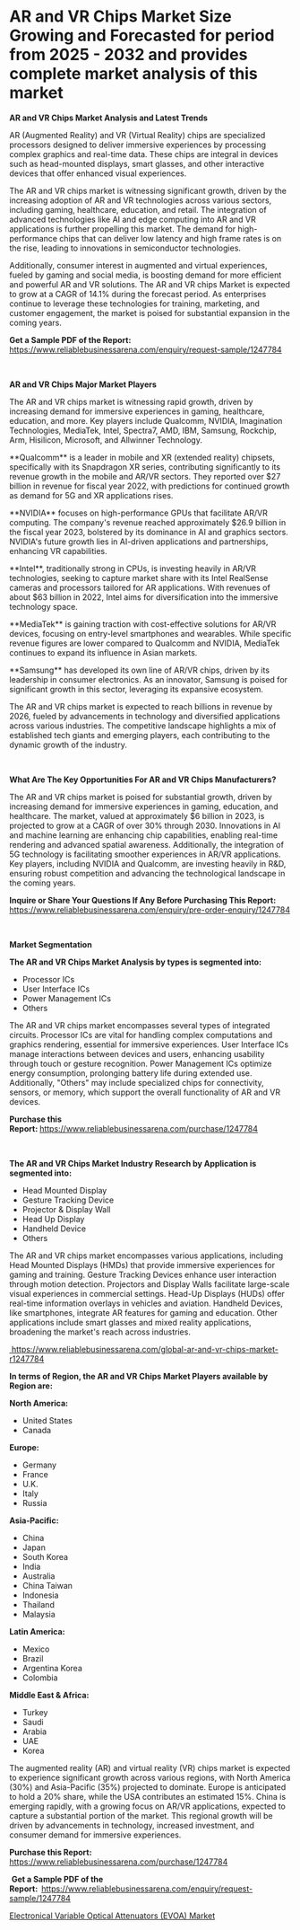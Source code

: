 <p><h1>AR and VR Chips Market Size Growing and Forecasted for period from 2025 - 2032 and provides complete market analysis of this market</h1></p><p><strong>AR and VR Chips Market Analysis and Latest Trends</strong></p>
<p><p>AR (Augmented Reality) and VR (Virtual Reality) chips are specialized processors designed to deliver immersive experiences by processing complex graphics and real-time data. These chips are integral in devices such as head-mounted displays, smart glasses, and other interactive devices that offer enhanced visual experiences.</p><p>The AR and VR chips market is witnessing significant growth, driven by the increasing adoption of AR and VR technologies across various sectors, including gaming, healthcare, education, and retail. The integration of advanced technologies like AI and edge computing into AR and VR applications is further propelling this market. The demand for high-performance chips that can deliver low latency and high frame rates is on the rise, leading to innovations in semiconductor technologies.</p><p>Additionally, consumer interest in augmented and virtual experiences, fueled by gaming and social media, is boosting demand for more efficient and powerful AR and VR solutions. The AR and VR chips Market is expected to grow at a CAGR of 14.1% during the forecast period. As enterprises continue to leverage these technologies for training, marketing, and customer engagement, the market is poised for substantial expansion in the coming years.</p></p>
<p><strong>Get a Sample PDF of the Report:&nbsp;</strong> <a href="https://www.reliablebusinessarena.com/enquiry/request-sample/1247784?utm_campaign=2269&utm_medium=2&utm_source=Github&utm_content=ia&utm_term=12022025&utm_id=ar-and-vr-chips">https://www.reliablebusinessarena.com/enquiry/request-sample/1247784</a></p>
<p>&nbsp;</p>
<p><strong>AR and VR Chips Major Market Players</strong></p>
<p><p>The AR and VR chips market is witnessing rapid growth, driven by increasing demand for immersive experiences in gaming, healthcare, education, and more. Key players include Qualcomm, NVIDIA, Imagination Technologies, MediaTek, Intel, Spectra7, AMD, IBM, Samsung, Rockchip, Arm, Hisilicon, Microsoft, and Allwinner Technology.</p><p>**Qualcomm** is a leader in mobile and XR (extended reality) chipsets, specifically with its Snapdragon XR series, contributing significantly to its revenue growth in the mobile and AR/VR sectors. They reported over $27 billion in revenue for fiscal year 2022, with predictions for continued growth as demand for 5G and XR applications rises.</p><p>**NVIDIA** focuses on high-performance GPUs that facilitate AR/VR computing. The company's revenue reached approximately $26.9 billion in the fiscal year 2023, bolstered by its dominance in AI and graphics sectors. NVIDIA's future growth lies in AI-driven applications and partnerships, enhancing VR capabilities.</p><p>**Intel**, traditionally strong in CPUs, is investing heavily in AR/VR technologies, seeking to capture market share with its Intel RealSense cameras and processors tailored for AR applications. With revenues of about $63 billion in 2022, Intel aims for diversification into the immersive technology space.</p><p>**MediaTek** is gaining traction with cost-effective solutions for AR/VR devices, focusing on entry-level smartphones and wearables. While specific revenue figures are lower compared to Qualcomm and NVIDIA, MediaTek continues to expand its influence in Asian markets.</p><p>**Samsung** has developed its own line of AR/VR chips, driven by its leadership in consumer electronics. As an innovator, Samsung is poised for significant growth in this sector, leveraging its expansive ecosystem.</p><p>The AR and VR chips market is expected to reach billions in revenue by 2026, fueled by advancements in technology and diversified applications across various industries. The competitive landscape highlights a mix of established tech giants and emerging players, each contributing to the dynamic growth of the industry.</p></p>
<p>&nbsp;</p>
<p><strong>What Are The Key Opportunities For AR and VR Chips Manufacturers?</strong></p>
<p><p>The AR and VR chips market is poised for substantial growth, driven by increasing demand for immersive experiences in gaming, education, and healthcare. The market, valued at approximately $6 billion in 2023, is projected to grow at a CAGR of over 30% through 2030. Innovations in AI and machine learning are enhancing chip capabilities, enabling real-time rendering and advanced spatial awareness. Additionally, the integration of 5G technology is facilitating smoother experiences in AR/VR applications. Key players, including NVIDIA and Qualcomm, are investing heavily in R&D, ensuring robust competition and advancing the technological landscape in the coming years.</p></p>
<p><strong>Inquire or Share Your Questions If Any Before Purchasing This Report:</strong> <a href="https://www.reliablebusinessarena.com/enquiry/pre-order-enquiry/1247784?utm_campaign=2269&utm_medium=2&utm_source=Github&utm_content=ia&utm_term=12022025&utm_id=ar-and-vr-chips">https://www.reliablebusinessarena.com/enquiry/pre-order-enquiry/1247784</a></p>
<p>&nbsp;</p>
<p><strong>Market Segmentation</strong></p>
<p><strong>The AR and VR Chips Market Analysis by types is segmented into:</strong></p>
<p><ul><li>Processor ICs</li><li>User Interface ICs</li><li>Power Management ICs</li><li>Others</li></ul></p>
<p><p>The AR and VR chips market encompasses several types of integrated circuits. Processor ICs are vital for handling complex computations and graphics rendering, essential for immersive experiences. User Interface ICs manage interactions between devices and users, enhancing usability through touch or gesture recognition. Power Management ICs optimize energy consumption, prolonging battery life during extended use. Additionally, "Others" may include specialized chips for connectivity, sensors, or memory, which support the overall functionality of AR and VR devices.</p></p>
<p><strong>Purchase this Report:&nbsp;</strong><a href="https://www.reliablebusinessarena.com/purchase/1247784?utm_campaign=2269&utm_medium=2&utm_source=Github&utm_content=ia&utm_term=12022025&utm_id=ar-and-vr-chips">https://www.reliablebusinessarena.com/purchase/1247784</a></p>
<p>&nbsp;</p>
<p><strong>The AR and VR Chips Market Industry Research by Application is segmented into:</strong></p>
<p><ul><li>Head Mounted Display</li><li>Gesture Tracking Device</li><li>Projector & Display Wall</li><li>Head Up Display</li><li>Handheld Device</li><li>Others</li></ul></p>
<p><p>The AR and VR chips market encompasses various applications, including Head Mounted Displays (HMDs) that provide immersive experiences for gaming and training. Gesture Tracking Devices enhance user interaction through motion detection. Projectors and Display Walls facilitate large-scale visual experiences in commercial settings. Head-Up Displays (HUDs) offer real-time information overlays in vehicles and aviation. Handheld Devices, like smartphones, integrate AR features for gaming and education. Other applications include smart glasses and mixed reality applications, broadening the market's reach across industries.</p></p>
<p><a href="https://www.reliablebusinessarena.com/global-ar-and-vr-chips-market-r1247784?utm_campaign=2269&utm_medium=2&utm_source=Github&utm_content=ia&utm_term=12022025&utm_id=ar-and-vr-chips">&nbsp;https://www.reliablebusinessarena.com/global-ar-and-vr-chips-market-r1247784</a></p>
<p><strong>In terms of Region, the AR and VR Chips Market Players available by Region are:</strong></p>
<p>
    <p> <strong> North America: </strong>
        <ul>
            <li>United States</li>
            <li>Canada</li>
        </ul>
        </p> 
    <p> <strong> Europe: </strong>
        <ul>
            <li>Germany</li>
            <li>France</li>
            <li>U.K.</li>
            <li>Italy</li>
            <li>Russia</li>
        </ul>
        </p> 
    <p> <strong> Asia-Pacific: </strong>
        <ul>
            <li>China</li>
            <li>Japan</li>
            <li>South Korea</li>
            <li>India</li>
            <li>Australia</li>
            <li>China Taiwan</li>
            <li>Indonesia</li>
            <li>Thailand</li>
            <li>Malaysia</li>
        </ul>
        </p> 
    <p> <strong> Latin America: </strong>
        <ul>
            <li>Mexico</li>
            <li>Brazil</li>
            <li>Argentina Korea</li>
            <li>Colombia</li>
        </ul>
        </p> 
    <p> <strong> Middle East & Africa: </strong>
        <ul>
            <li>Turkey</li>
            <li>Saudi</li>
            <li>Arabia</li>
            <li>UAE</li>
            <li>Korea</li>
        </ul>
    </p>
    </p>
<p><p>The augmented reality (AR) and virtual reality (VR) chips market is expected to experience significant growth across various regions, with North America (30%) and Asia-Pacific (35%) projected to dominate. Europe is anticipated to hold a 20% share, while the USA contributes an estimated 15%. China is emerging rapidly, with a growing focus on AR/VR applications, expected to capture a substantial portion of the market. This regional growth will be driven by advancements in technology, increased investment, and consumer demand for immersive experiences.</p></p>
<p><strong>Purchase this Report: </strong><a href="https://www.reliablebusinessarena.com/purchase/1247784?utm_campaign=2269&utm_medium=2&utm_source=Github&utm_content=ia&utm_term=12022025&utm_id=ar-and-vr-chips">https://www.reliablebusinessarena.com/purchase/1247784</a></p>
<p>&nbsp;<strong>Get a Sample PDF of the Report:&nbsp;&nbsp;</strong><a href="https://www.reliablebusinessarena.com/enquiry/request-sample/1247784?utm_campaign=2269&utm_medium=2&utm_source=Github&utm_content=ia&utm_term=12022025&utm_id=ar-and-vr-chips">https://www.reliablebusinessarena.com/enquiry/request-sample/1247784</a></p>
<p><strong></strong></p>
<p><p><a href="https://github.com/skerretflossie9297/Market-Research-Report-List-1/blob/main/electronical-variable-optical-attenuators-evoa-market.md?utm_campaign=2269&utm_medium=2&utm_source=Github&utm_content=ia&utm_term=12022025&utm_id=ar-and-vr-chips">Electronical Variable Optical Attenuators (EVOA) Market</a></p></p>